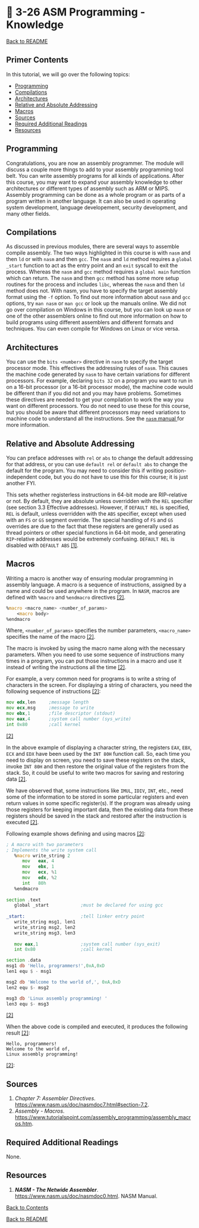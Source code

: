 
# 🚂 3-26 ASM Programming - Knowledge

[Back to README](README.md)


## Primer Contents

In this tutorial, we will go over the following topics:

- [Programming](#programming)
- [Compilations](#compilations)
- [Architectures](#architectures)
- [Relative and Absolute Addressing](#relative-and-absolute-addressing)
- [Macros](#macros)
- [Sources](#sources)
- [Required Additional Readings](#required-additional-readings)
- [Resources](#resources)


## Programming

Congratulations, you are now an assembly programmer. The module will discuss 
a couple more things to add to your assembly programming tool belt. You can 
write assembly programs for all kinds of applications. After this course, you 
may want to expand your assembly knowledge to other architectures or different 
types of assembly such as ARM or MIPS. Assembly programming can be done as 
a whole program or as parts of a program written in another language. It can 
also be used in operating system development, language developement, security 
development, and many other fields.


## Compilations

As discussed in previous modules, there are several ways to assemble compile 
assembly. The two ways highlighted in this course is with `nasm` and then `ld` 
or with `nasm` and then `gcc`. The `nasm` and `ld` method requires a 
`global _start` function to act as the entry point and an `exit` syscall to 
exit the process. Whereas the `nasm` and `gcc` method requires a `global main` 
function which can return. The `nasm` and then `gcc` method has some more 
setup routines for the process and includes `libc`, whereas the `nasm` and 
then `ld` method does not. With nasm, you have to specify the target assembly 
format using the `-f` option. To find out more information about `nasm` and 
`gcc` options, try `man nasm` or `man gcc` or look up the manuals online. We 
did not go over compilation on Windows in this course, but you can look up 
`masm` or one of the other assemblers online to find out more information on 
how to build programs using different assemblers and different formats and 
techniques. You can even compile for Windows on Linux or vice versa. 


## Architectures

You can use the `bits <number>` directive in `nasm` to specify the target 
processor mode. This effectives the addressing rules of `nasm`. This causes 
the machine code generated by `nasm` to have certain variations for different 
processors. For example, declaring `bits 32` on a program you want to run in 
on a 16-bit processor (or a 16-bit processor mode), the machine code would be 
different than if you did not and you may have problems. Sometimes these 
directives are needed to get your compilation to work the way you want on 
different processors. You do not need to use these for this course, but you 
should be aware that different processors may need variations to machine code 
to understand all the instructions. See the [`nasm` manual
](https://www.nasm.us/doc/nasmdoc7.html#section-7.1) for more information.


## Relative and Absolute Addressing

You can preface addresses with `rel` or `abs` to change the default addressing 
for that address, or you can use `default rel` or `default abs` to change the 
default for the program. You may need to consider this if writing position-
independent code, but you do not have to use this for this course; it is just 
another FYI. 

This sets whether registerless instructions in 64-bit mode are RIP–relative or
not. By default, they are absolute unless overridden with the `REL` specifier
(see section 3.3 Effective addresses). However, if `DEFAULT REL` is specified,
`REL` is default, unless overridden with the `ABS` specifier, except when used
with an `FS` or `GS` segment override. The special handling of `FS` and `GS`
overrides are due to the fact that these registers are generally used as thread
pointers or other special functions in 64-bit mode, and generating
`RIP`-relative addresses would be extremely confusing. `DEFAULT REL` is
disabled with `DEFAULT ABS` [[1]](#sources).


## Macros

Writing a macro is another way of ensuring modular programming in assembly
language. A macro is a sequence of instructions, assigned by a name and could
be used anywhere in the program. In `NASM`, macros are defined with `%macro`
and `%endmacro` directives [[2]](#sources).

``` asm
%macro <macro_name> <number_of_params>
    <macro body>
%endmacro
```

Where, `<number_of_params>` specifies the number parameters, `<macro_name>`
specifies the name of the macro [[2]](#sources).

The macro is invoked by using the macro name along with the necessary
parameters. When you need to use some sequence of instructions many times in a
program, you can put those instructions in a macro and use it instead of
writing the instructions all the time [[2]](#sources).

For example, a very common need for programs is to write a string of characters
in the screen. For displaying a string of characters, you need the following
sequence of instructions [[2]](#sources):

``` asm
mov	edx,len	    ;message length
mov	ecx,msg	    ;message to write
mov	ebx,1       ;file descriptor (stdout)
mov	eax,4       ;system call number (sys_write)
int	0x80        ;call kernel
```
[[2]](#sources)

In the above example of displaying a character string, the registers `EAX`,
`EBX`, `ECX` and `EDX` have been used by the `INT 80H` function call. So, each
time you need to display on screen, you need to save these registers on the
stack, invoke `INT 80H` and then restore the original value of the registers
from the stack. So, it could be useful to write two macros for saving and
restoring data [[2]](#sources).

We have observed that, some instructions like `IMUL`, `IDIV`, `INT`, etc., need
some of the information to be stored in some particular registers and even
return values in some specific register(s). If the program was already using
those registers for keeping important data, then the existing data from these
registers should be saved in the stack and restored after the instruction is
executed [[2]](#sources).

Following example shows defining and using macros [[2]](#sources):

``` asm
; A macro with two parameters
; Implements the write system call
   %macro write_string 2 
      mov   eax, 4
      mov   ebx, 1
      mov   ecx, %1
      mov   edx, %2
      int   80h
   %endmacro
 
section	.text
   global _start            ;must be declared for using gcc
	
_start:                     ;tell linker entry point
   write_string msg1, len1               
   write_string msg2, len2    
   write_string msg3, len3  
	
   mov eax,1                ;system call number (sys_exit)
   int 0x80                 ;call kernel

section	.data
msg1 db	'Hello, programmers!',0xA,0xD 	
len1 equ $ - msg1			

msg2 db 'Welcome to the world of,', 0xA,0xD 
len2 equ $- msg2 

msg3 db 'Linux assembly programming! '
len3 equ $- msg3
```
[[2]](#sources)

When the above code is compiled and executed, it produces the following result
[[2]](#sources):

```
Hello, programmers!
Welcome to the world of,
Linux assembly programming!
```
[[2]](#sources):
  

## Sources

1. *Chapter 7: Assembler Directives*. 
https://www.nasm.us/doc/nasmdoc7.html#section-7.2.
2. *Assembly - Macros*. 
https://www.tutorialspoint.com/assembly_programming/assembly_macros.htm.


## Required Additional Readings

None.


## Resources

1. ***NASM - The Netwide Assembler***. 
https://www.nasm.us/doc/nasmdoc0.html. 
NASM Manual.  


[Back to Contents](#primer-contents)

[Back to README](README.md)

<link rel="stylesheet" href="../.css/boxes.css">



<!--- End of file. --->
